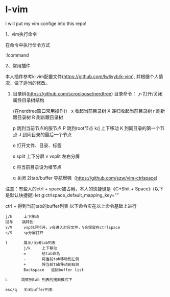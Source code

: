 l-vim
=====

I will put my vim confige into this repo!

1、vim执行命令

在命令中执行命令方式

:!command

2、常用插件

本人插件参考k-vim配置文件(https://github.com/lwllvyb/k-vim), 并根据个人情况，做了适当的修改。

1) 目录树(https://github.com/scrooloose/nerdtree)
   目录命令：
    ,n  打开/关闭属性目录树结构

    (在nerdtree窗口常用操作)）
    x   收起当前目录树
    X   递归收起当前目录树
    r   刷新跟目录树
    R   刷新跟目录树

    p   跳到当前节点的服节点
    P   跳到root节点
    k/j 上下移动
    K   到同目录的第一个节点
    J   到同目录的最后一个节点

    o   打开文件、目录、标签

    s   split 上下分屏
    v   vsplit 左右分屏

    c   将当前目录设为根节点

    q   关闭
2)tab/buffer 导航增强（https://github.com/szw/vim-ctrlspace)

注意：有些人的ctrl + space被占用，本人的快捷键是《C+Shit + Space》(以下是默认快捷键)
let g:ctrlspace_default_mapping_key="<C-Space>"

ctrl + <sapce> 得到当前tab的buffer列表
    以下命令实在以上命令基础上进行

    j/k     上下移动
    回车    跳转到
    v/V     vsp分屏打开，v会进入对应文件，V会保留在ctrlspace
    s/S     sp分屏打开

    l       展示/关闭tab列表
            j/k     上下移动
            =       给tab命名
            -       将当前tab移动到左侧
            +       将当前tab移动到右侧
            Backspace   返回buffer list

    L      跳转到tab 列表的搜索模式下

    esc/q   关闭buffer列表

